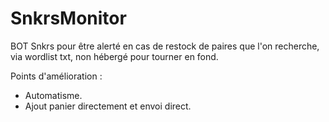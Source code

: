 # SnkrsMonitor


BOT Snkrs pour être alerté en cas de restock de paires que l'on recherche, via wordlist txt, non hébergé pour tourner en fond.

Points d'amélioration : 

- Automatisme.
- Ajout panier directement et envoi direct.
